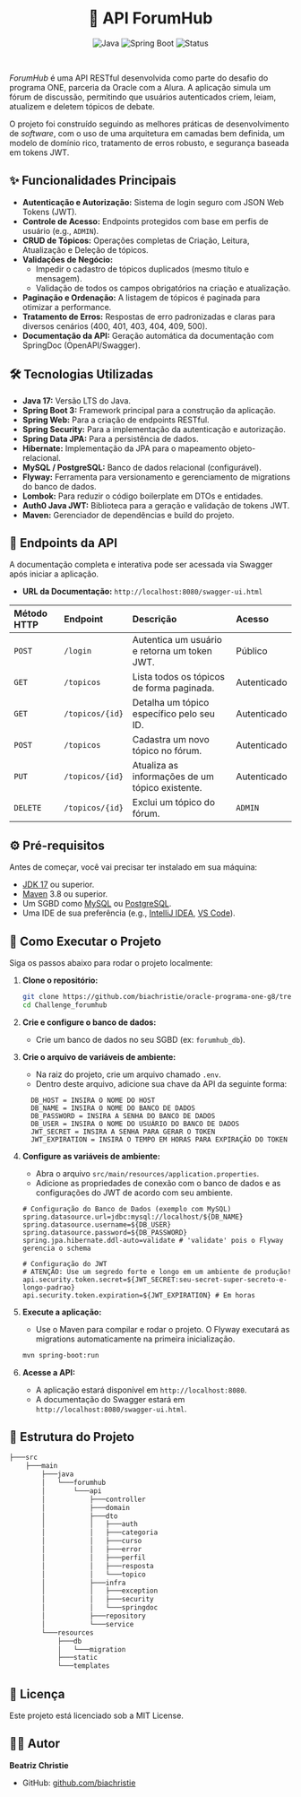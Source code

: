 <h1 align="center"> 📝 API ForumHub </h1>

<div align="center">

![Java](https://img.shields.io/badge/Java-17-blue) ![Spring Boot](https://img.shields.io/badge/Spring_Boot-3.x-green) ![Status](https://img.shields.io/badge/Status-Em_Desenvolvimento-yellow)

</div>
<br>

*ForumHub* é uma API RESTful desenvolvida como parte do desafio do programa ONE, parceria da Oracle com  a Alura. A aplicação simula um fórum de discussão, permitindo que usuários autenticados criem, leiam, atualizem e deletem tópicos de debate.

O projeto foi construído seguindo as melhores práticas de desenvolvimento de *software*, com o uso de uma arquitetura em camadas bem definida, um modelo de domínio rico, tratamento de erros robusto, e segurança baseada em tokens JWT.

## ✨ Funcionalidades Principais

* **Autenticação e Autorização:** Sistema de login seguro com JSON Web Tokens (JWT).
* **Controle de Acesso:** Endpoints protegidos com base em perfis de usuário (e.g., `ADMIN`).
* **CRUD de Tópicos:** Operações completas de Criação, Leitura, Atualização e Deleção de tópicos.
* **Validações de Negócio:**
    * Impedir o cadastro de tópicos duplicados (mesmo título e mensagem).
    * Validação de todos os campos obrigatórios na criação e atualização.
* **Paginação e Ordenação:** A listagem de tópicos é paginada para otimizar a performance.
* **Tratamento de Erros:** Respostas de erro padronizadas e claras para diversos cenários (400, 401, 403, 404, 409, 500).
* **Documentação da API:** Geração automática da documentação com SpringDoc (OpenAPI/Swagger).

## 🛠️ Tecnologias Utilizadas

* **Java 17:** Versão LTS do Java.
* **Spring Boot 3:** Framework principal para a construção da aplicação.
* **Spring Web:** Para a criação de endpoints RESTful.
* **Spring Security:** Para a implementação da autenticação e autorização.
* **Spring Data JPA:** Para a persistência de dados.
* **Hibernate:** Implementação da JPA para o mapeamento objeto-relacional.
* **MySQL / PostgreSQL:** Banco de dados relacional (configurável).
* **Flyway:** Ferramenta para versionamento e gerenciamento de migrations do banco de dados.
* **Lombok:** Para reduzir o código boilerplate em DTOs e entidades.
* **Auth0 Java JWT:** Biblioteca para a geração e validação de tokens JWT.
* **Maven:** Gerenciador de dependências e build do projeto.

## 📍 Endpoints da API

A documentação completa e interativa pode ser acessada via Swagger após iniciar a aplicação.

-   **URL da Documentação:** `http://localhost:8080/swagger-ui.html`

| Método HTTP | Endpoint                        | Descrição                                         | Acesso       |
| :---------- | :------------------------------ | :-------------------------------------------------- | :----------- |
| `POST`      | `/login`                        | Autentica um usuário e retorna um token JWT.        | Público      |
| `GET`       | `/topicos`                      | Lista todos os tópicos de forma paginada.           | Autenticado  |
| `GET`       | `/topicos/{id}`                 | Detalha um tópico específico pelo seu ID.           | Autenticado  |
| `POST`      | `/topicos`                      | Cadastra um novo tópico no fórum.                   | Autenticado  |
| `PUT`       | `/topicos/{id}`                 | Atualiza as informações de um tópico existente.     | Autenticado  |
| `DELETE`    | `/topicos/{id}`                 | Exclui um tópico do fórum.                          | `ADMIN`      |


## ⚙️ Pré-requisitos

Antes de começar, você vai precisar ter instalado em sua máquina:
* [JDK 17](https://www.oracle.com/java/technologies/javase/jdk17-archive-downloads.html) ou superior.
* [Maven](https://maven.apache.org/download.cgi) 3.8 ou superior.
* Um SGBD como [MySQL](https://dev.mysql.com/downloads/mysql/) ou [PostgreSQL](https://www.postgresql.org/download/).
* Uma IDE de sua preferência (e.g., [IntelliJ IDEA](https://www.jetbrains.com/idea/), [VS Code](https://code.visualstudio.com/)).

## 🚀 Como Executar o Projeto

Siga os passos abaixo para rodar o projeto localmente:

1.  **Clone o repositório:**
    ```bash
    git clone https://github.com/biachristie/oracle-programa-one-g8/tree/main/Challenge_forumhub
    cd Challenge_forumhub
    ```

2.  **Crie e configure o banco de dados:**
    * Crie um banco de dados no seu SGBD (ex: `forumhub_db`).

3.  **Crie o arquivo de variáveis de ambiente:**
    - Na raiz do projeto, crie um arquivo chamado `.env`.
    - Dentro deste arquivo, adicione sua chave da API da seguinte forma:

    ```
      DB_HOST = INSIRA O NOME DO HOST
      DB_NAME = INSIRA O NOME DO BANCO DE DADOS
      DB_PASSWORD = INSIRA A SENHA DO BANCO DE DADOS
      DB_USER = INSIRA O NOME DO USUÁRIO DO BANCO DE DADOS
      JWT_SECRET = INSIRA A SENHA PARA GERAR O TOKEN
      JWT_EXPIRATION = INSIRA O TEMPO EM HORAS PARA EXPIRAÇÃO DO TOKEN
    ```

4.  **Configure as variáveis de ambiente:**
    * Abra o arquivo `src/main/resources/application.properties`.
    * Adicione as propriedades de conexão com o banco de dados e as configurações do JWT de acordo com seu ambiente.

    ```properties
    # Configuração do Banco de Dados (exemplo com MySQL)
    spring.datasource.url=jdbc:mysql://localhost/${DB_NAME}
    spring.datasource.username=${DB_USER}
    spring.datasource.password=${DB_PASSWORD}
    spring.jpa.hibernate.ddl-auto=validate # 'validate' pois o Flyway gerencia o schema

    # Configuração do JWT
    # ATENÇÃO: Use um segredo forte e longo em um ambiente de produção!
    api.security.token.secret=${JWT_SECRET:seu-secret-super-secreto-e-longo-padrao}
    api.security.token.expiration=${JWT_EXPIRATION} # Em horas
    ```

5.  **Execute a aplicação:**
    * Use o Maven para compilar e rodar o projeto. O Flyway executará as migrations automaticamente na primeira inicialização.
    ```bash
    mvn spring-boot:run
    ```

6.  **Acesse a API:**
    * A aplicação estará disponível em `http://localhost:8080`.
    * A documentação do Swagger estará em `http://localhost:8080/swagger-ui.html`.

## 📂 Estrutura do Projeto

```bash
├───src
    ├───main
        ├───java
        │   └───forumhub
        │       └───api
        │           ├───controller
        │           ├───domain
        │           ├───dto
        │           │   ├───auth
        │           │   ├───categoria
        │           │   ├───curso
        │           │   ├───error
        │           │   ├───perfil
        │           │   ├───resposta
        │           │   └───topico
        │           ├───infra
        │           │   ├───exception
        │           │   ├───security
        │           │   └───springdoc
        │           ├───repository
        │           └───service
        └───resources
            ├───db
            │   └───migration
            ├───static
            └───templates
```

## 📃 Licença

Este projeto está licenciado sob a MIT License.


## 👨‍💻 Autor

**Beatriz Christie**

* GitHub: [github.com/biachristie](https://github.com/biachristie)